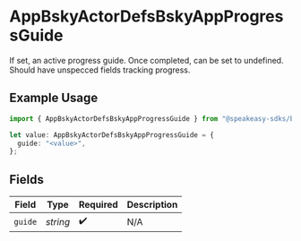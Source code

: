 # AppBskyActorDefsBskyAppProgressGuide

If set, an active progress guide. Once completed, can be set to undefined. Should have unspecced fields tracking progress.

## Example Usage

```typescript
import { AppBskyActorDefsBskyAppProgressGuide } from "@speakeasy-sdks/bluesky/models/components";

let value: AppBskyActorDefsBskyAppProgressGuide = {
  guide: "<value>",
};
```

## Fields

| Field              | Type               | Required           | Description        |
| ------------------ | ------------------ | ------------------ | ------------------ |
| `guide`            | *string*           | :heavy_check_mark: | N/A                |